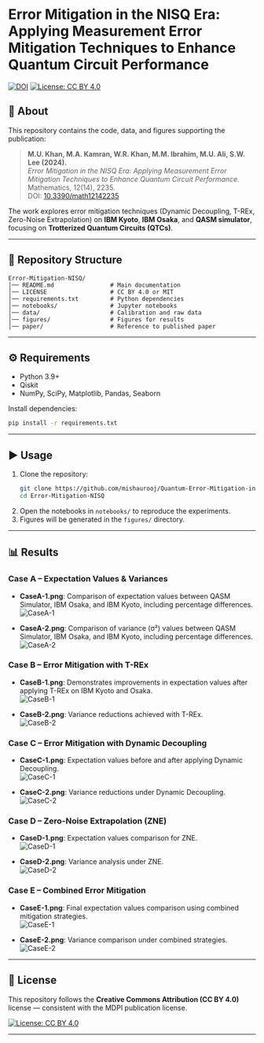 # Error Mitigation in the NISQ Era: Applying Measurement Error Mitigation Techniques to Enhance Quantum Circuit Performance

[![DOI](https://img.shields.io/badge/DOI-10.3390/math12142235-blue)](https://doi.org/10.3390/math12142235)
[![License: CC BY 4.0](https://img.shields.io/badge/License-CC%20BY%204.0-lightgrey.svg)](https://creativecommons.org/licenses/by/4.0/)

## 📄 About
This repository contains the code, data, and figures supporting the publication:  

> **M.U. Khan, M.A. Kamran, W.R. Khan, M.M. Ibrahim, M.U. Ali, S.W. Lee (2024).**  
> *Error Mitigation in the NISQ Era: Applying Measurement Error Mitigation Techniques to Enhance Quantum Circuit Performance.*  
> Mathematics, 12(14), 2235.  
> DOI: [10.3390/math12142235](https://doi.org/10.3390/math12142235)

The work explores error mitigation techniques (Dynamic Decoupling, T-REx, Zero-Noise Extrapolation) on **IBM Kyoto**, **IBM Osaka**, and **QASM simulator**, focusing on **Trotterized Quantum Circuits (QTCs)**.

---

## 📂 Repository Structure
```
Error-Mitigation-NISQ/
│── README.md                # Main documentation
│── LICENSE                  # CC BY 4.0 or MIT
│── requirements.txt         # Python dependencies
│── notebooks/               # Jupyter notebooks
│── data/                    # Calibration and raw data
│── figures/                 # Figures for results
│── paper/                   # Reference to published paper
```

---

## ⚙️ Requirements
- Python 3.9+  
- Qiskit  
- NumPy, SciPy, Matplotlib, Pandas, Seaborn  

Install dependencies:
```bash
pip install -r requirements.txt
```

---

## ▶️ Usage
1. Clone the repository:
   ```bash
   git clone https://github.com/mishaurooj/Quantum-Error-Mitigation-in-the-NISQ-Era.git
   cd Error-Mitigation-NISQ
   ```
2. Open the notebooks in `notebooks/` to reproduce the experiments.  
3. Figures will be generated in the `figures/` directory.  

---

## 📊 Results

### Case A – Expectation Values & Variances
- **CaseA-1.png**: Comparison of expectation values between QASM Simulator, IBM Osaka, and IBM Kyoto, including percentage differences.  
![CaseA-1](./Figures/CaseA-1.png)

- **CaseA-2.png**: Comparison of variance (σ²) values between QASM Simulator, IBM Osaka, and IBM Kyoto, including percentage differences.  
![CaseA-2](./Figures/CaseA-2.png)

### Case B – Error Mitigation with T-REx
- **CaseB-1.png**: Demonstrates improvements in expectation values after applying T-REx on IBM Kyoto and Osaka.  
![CaseB-1](./Figures/CaseB-1.png)

- **CaseB-2.png**: Variance reductions achieved with T-REx.  
![CaseB-2](./Figures/CaseB-2.png)

### Case C – Error Mitigation with Dynamic Decoupling
- **CaseC-1.png**: Expectation values before and after applying Dynamic Decoupling.  
![CaseC-1](./Figures/CaseC-1.png)

- **CaseC-2.png**: Variance reductions under Dynamic Decoupling.  
![CaseC-2](./Figures/CaseC-2.png)

### Case D – Zero-Noise Extrapolation (ZNE)
- **CaseD-1.png**: Expectation values comparison for ZNE.  
![CaseD-1](./Figures/CaseD-1.png)

- **CaseD-2.png**: Variance analysis under ZNE.  
![CaseD-2](./Figures/CaseD-2.png)

### Case E – Combined Error Mitigation
- **CaseE-1.png**: Final expectation values comparison using combined mitigation strategies.  
![CaseE-1](./Figures/CaseE-1.png)

- **CaseE-2.png**: Variance comparison under combined strategies.  
![CaseE-2](./Figures/CaseE-2.png)

---

## 📜 License
This repository follows the **Creative Commons Attribution (CC BY 4.0)** license — consistent with the MDPI publication license.

[![License: CC BY 4.0](https://img.shields.io/badge/License-CC%20BY%204.0-lightgrey.svg)](https://creativecommons.org/licenses/by/4.0/)

---
